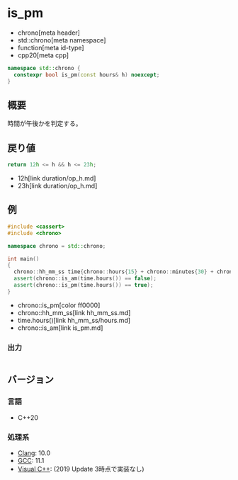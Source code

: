 # is_pm
* chrono[meta header]
* std::chrono[meta namespace]
* function[meta id-type]
* cpp20[meta cpp]

```cpp
namespace std::chrono {
  constexpr bool is_pm(const hours& h) noexcept;
}
```

## 概要
時間が午後かを判定する。


## 戻り値
```cpp
return 12h <= h && h <= 23h;
```
* 12h[link duration/op_h.md]
* 23h[link duration/op_h.md]


## 例
```cpp example
#include <cassert>
#include <chrono>

namespace chrono = std::chrono;

int main()
{
  chrono::hh_mm_ss time{chrono::hours{15} + chrono::minutes{30} + chrono::seconds{10}};
  assert(chrono::is_am(time.hours()) == false);
  assert(chrono::is_pm(time.hours()) == true);
}
```
* chrono::is_pm[color ff0000]
* chrono::hh_mm_ss[link hh_mm_ss.md]
* time.hours()[link hh_mm_ss/hours.md]
* chrono::is_am[link is_pm.md]

### 出力
```
```

## バージョン
### 言語
- C++20

### 処理系
- [Clang](/implementation.md#clang): 10.0
- [GCC](/implementation.md#gcc): 11.1
- [Visual C++](/implementation.md#visual_cpp): (2019 Update 3時点で実装なし)
